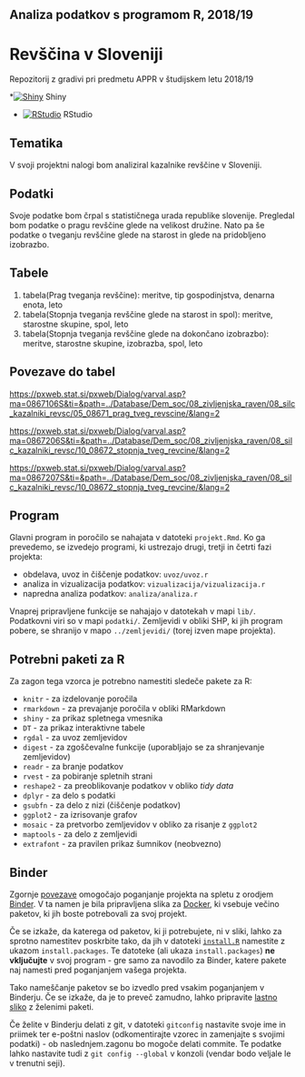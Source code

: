 ## Analiza podatkov s programom R, 2018/19

# Revščina v Sloveniji

Repozitorij z gradivi pri predmetu APPR v študijskem letu 2018/19

*[![Shiny](http://mybinder.org/badge.svg)](http://beta.mybinder.org/v2/gh/JanKolenc/APPR-2018-19/master?urlpath=shiny/APPR-2018-19/projekt.Rmd) Shiny
* [![RStudio](http://mybinder.org/badge.svg)](http://beta.mybinder.org/v2/gh/JanKolenc/APPR-2018-19/master?urlpath=rstudio) RStudio
## Tematika

V svoji projektni nalogi bom analiziral kazalnike revščine v Sloveniji.

## Podatki
Svoje podatke bom črpal s statističnega urada republike slovenije. Pregledal bom podatke o pragu revščine glede na velikost družine.
Nato pa še podatke o tveganju revščine glede na starost in glede na pridobljeno izobrazbo.

## Tabele
1. tabela(Prag tveganja revščine): meritve, tip gospodinjstva, denarna enota, leto
2. tabela(Stopnja tveganja revščine glede na starost in spol): meritve, starostne skupine, spol, leto
3. tabela(Stopnja tveganja revščine glede na dokončano izobrazbo): meritve, starostne skupine, izobrazba, spol, leto

## Povezave do tabel
https://pxweb.stat.si/pxweb/Dialog/varval.asp?ma=0867106S&ti=&path=../Database/Dem_soc/08_zivljenjska_raven/08_silc_kazalniki_revsc/05_08671_prag_tveg_revscine/&lang=2

https://pxweb.stat.si/pxweb/Dialog/varval.asp?ma=0867206S&ti=&path=../Database/Dem_soc/08_zivljenjska_raven/08_silc_kazalniki_revsc/10_08672_stopnja_tveg_revcine/&lang=2

https://pxweb.stat.si/pxweb/Dialog/varval.asp?ma=0867207S&ti=&path=../Database/Dem_soc/08_zivljenjska_raven/08_silc_kazalniki_revsc/10_08672_stopnja_tveg_revcine/&lang=2




## Program

Glavni program in poročilo se nahajata v datoteki `projekt.Rmd`.
Ko ga prevedemo, se izvedejo programi, ki ustrezajo drugi, tretji in četrti fazi projekta:

* obdelava, uvoz in čiščenje podatkov: `uvoz/uvoz.r`
* analiza in vizualizacija podatkov: `vizualizacija/vizualizacija.r`
* napredna analiza podatkov: `analiza/analiza.r`

Vnaprej pripravljene funkcije se nahajajo v datotekah v mapi `lib/`.
Podatkovni viri so v mapi `podatki/`.
Zemljevidi v obliki SHP, ki jih program pobere,
se shranijo v mapo `../zemljevidi/` (torej izven mape projekta).

## Potrebni paketi za R

Za zagon tega vzorca je potrebno namestiti sledeče pakete za R:

* `knitr` - za izdelovanje poročila
* `rmarkdown` - za prevajanje poročila v obliki RMarkdown
* `shiny` - za prikaz spletnega vmesnika
* `DT` - za prikaz interaktivne tabele
* `rgdal` - za uvoz zemljevidov
* `digest` - za zgoščevalne funkcije (uporabljajo se za shranjevanje zemljevidov)
* `readr` - za branje podatkov
* `rvest` - za pobiranje spletnih strani
* `reshape2` - za preoblikovanje podatkov v obliko *tidy data*
* `dplyr` - za delo s podatki
* `gsubfn` - za delo z nizi (čiščenje podatkov)
* `ggplot2` - za izrisovanje grafov
* `mosaic` - za pretvorbo zemljevidov v obliko za risanje z `ggplot2`
* `maptools` - za delo z zemljevidi
* `extrafont` - za pravilen prikaz šumnikov (neobvezno)

## Binder

Zgornje [povezave](#analiza-podatkov-s-programom-r-201819)
omogočajo poganjanje projekta na spletu z orodjem [Binder](https://mybinder.org/).
V ta namen je bila pripravljena slika za [Docker](https://www.docker.com/),
ki vsebuje večino paketov, ki jih boste potrebovali za svoj projekt.

Če se izkaže, da katerega od paketov, ki ji potrebujete, ni v sliki,
lahko za sprotno namestitev poskrbite tako,
da jih v datoteki [`install.R`](install.R) namestite z ukazom `install.packages`.
Te datoteke (ali ukaza `install.packages`) **ne vključujte** v svoj program -
gre samo za navodilo za Binder, katere pakete naj namesti pred poganjanjem vašega projekta.

Tako nameščanje paketov se bo izvedlo pred vsakim poganjanjem v Binderju.
Če se izkaže, da je to preveč zamudno,
lahko pripravite [lastno sliko](https://github.com/jaanos/APPR-docker) z želenimi paketi.

Če želite v Binderju delati z git,
v datoteki `gitconfig` nastavite svoje ime in priimek ter e-poštni naslov
(odkomentirajte vzorec in zamenjajte s svojimi podatki) -
ob naslednjem.zagonu bo mogoče delati commite.
Te podatke lahko nastavite tudi z `git config --global` v konzoli
(vendar bodo veljale le v trenutni seji).
